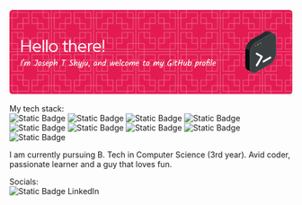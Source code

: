 ![Header](./github-banner.png)

My tech stack:<br>
![Static Badge](https://img.shields.io/badge/Python-white?style=flat&logo=python&logoColor=%232c6898&color=%2369add1)
![Static Badge](https://img.shields.io/badge/C-red?logo=c&logoColor=white&color=red)
![Static Badge](https://img.shields.io/badge/C%2B%2B-red?logo=cplusplus&logoColor=white&color=orange)
![Static Badge](https://img.shields.io/badge/R-red?logo=r&logoColor=white&color=%231c63bb)
![Static Badge](https://img.shields.io/badge/JavaScript-white?style=flat&logo=javascript&logoColor=white&color=%23efd71b)
![Static Badge](https://img.shields.io/badge/Java-white?style=flat&logo=https%3A%2F%2Ficons8.com%2Ficon%2F13679%2Fjava&logoColor=white&color=%23e21d2b)
![Static Badge](https://img.shields.io/badge/MySQL-white?style=flat&logo=mysql&logoColor=white&color=%234479A1)
![Static Badge](https://img.shields.io/badge/React-white?style=flat&logo=react&logoColor=white&color=%2361DAFB)
![Static Badge](https://img.shields.io/badge/VS%20Code-white?style=flat&logo=visualstudiocode&logoColor=white&color=%23007ACC)

I am currently pursuing B. Tech in Computer Science (3rd year). Avid coder, passionate learner and a guy that loves fun.


Socials:<br>
![Static Badge](https://img.shields.io/badge/LinkedIn-white?logo=linkedin&logoColor=White&labelColor=%230A66C2&color=%230A66C2&link=https%3A%2F%2Fwww.linkedin.com%2Fin%2Fjoseph-t-shyju-a453341ba%3Futm_source%3Dshare%26utm_campaign%3Dshare_via%26utm_content%3Dprofile%26utm_medium%3Dandroid_app) LinkedIn
